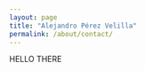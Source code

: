```yaml
---
layout: page  
title: "Alejandro Pérez Velilla"  
permalink: /about/contact/
---
```


HELLO THERE


